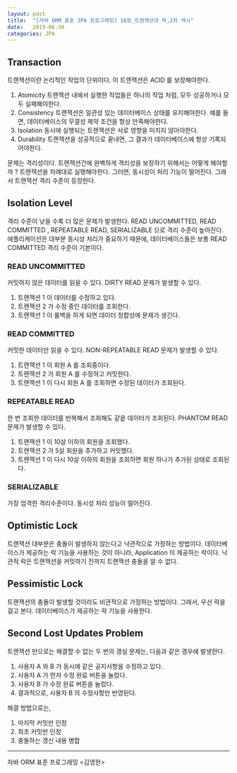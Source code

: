 ```yaml
---
layout: post
title:  "[자바 ORM 표준 JPA 프로그래밍] 16장_트랜잭션과 락,2차 캐시"
date:   2019-06-30
categories: JPA
---
```


## Transaction

트랜잭션이란 논리적인 작업의 단위이다. 이 트랜잭션은 ACID 를 보장해야한다.

1. Atomicity
   트랜잭션 내에서 실행한 작업들은 하나의 작업 처럼, 모두 성공하거나 모두 실패해야한다.
2. Consistency
   트랜잭션은 일관성 있는 데이터베이스 상태를 유지해야한다.
   예를 들면, 데이터베이스의 무결성 제약 조건을 항상 만족해야한다.
3. Isolation
   동시에 실행되는 트랜잭션은 서로 영향을 미치지 않아야한다.
4. Durability
   트랜잭션을 성공적으로 끝내면, 그 결과가 데이터베이스에 항상 기록되어야한다.

문제는 격리성이다. 트랜잭션간에 완벽하게 격리성을 보장하기 위해서는 어떻게 해야할까 ?
트랜잭션을 차례대로 실행해야한다. 그러면, 동시성이 처리 기능이 떨어진다.
그래서 트랜잭션 격리 수준이 등장한다.

## Isolation Level

격리 수준이 낮을 수록 더 많은 문제가 발생한다.
READ UNCOMMITTED, READ COMMITTED , REPEATABLE READ, SERIALIZABLE 으로 격리 수준이 높아진다.
애플리케이션은 대부분 동시성 처리가 중요하기 때문에, 데이터베이스들은 보통 READ COMMITTED 격리 수준이 기본이다. 

### READ UNCOMMITTED

커밋하지 않은 데이터를 읽을 수 있다. DIRTY READ 문제가 발생할 수 있다.

1. 트랜잭션 1 이 데이터를 수정하고 있다.
2. 트랜잭션 2 가 수정 중인 데이터를 조회한다.
3. 트랜잭션 1 이 롤백을 하게 되면 데이터 정합성에 문제가 생긴다.

### READ COMMITTED

커밋한 데이터만 읽을 수 있다. NON-REPEATABLE READ 문제가 발생할 수 있다.

1. 트랜잭션 1 이 회원 A 를 조회중이다.
2. 트랜잭션 2 가 회원 A 를 수정하고 커밋한다.
3. 트랜잭션 1 이 다시 회원 A 를 조회하면 수정된 데이터가 조회된다.

### REPEATABLE READ

한 번 조회한 데이터를 반복해서 조회해도 같읕 데이터가 조회된다. PHANTOM READ 문제가 발생할 수 있다.

1. 트랜잭션 1 이 10살 이하의 회원을 조회했다.
2. 트랜잭션 2 가 5살 회원을 추가하고 커밋했다. 
3. 트랜잭션 1 이 다시 10살 이하의 회원을 조회하면 회원 하나가 추가된 상태로 조회된다.

### SERIALIZABLE

가장 엄격한 격리수준이다. 동시성 처리 성능이 떨어진다.

## Optimistic Lock

트랜잭션 대부분은 충돌이 발생하지 않는다고 낙관적으로 가정하는 방법이다.
데이터베이스가 제공하는 락 기능을 사용하는 것이 아니라, Application 이 제공하는 락이다.
낙관적 락은 트랜잭션을 커밋하기 전까지 트랜잭션 충돌을 알 수 없다.

## Pessimistic Lock

트랜잭션의 충돌이 발생할 것이라도 비관적으로 가정하는 방법이다. 그래서, 우선 락을 걸고 본다.
데이터베이스가 제공하는 락 기능을 사용한다.

## Second Lost Updates Problem

트랜잭션 만으로는 해결할 수 없는 두 번의 갱실 문제는, 다음과 같은 경우에 발생한다.

1. 사용자 A 와 B 가 동시에 같은 공지사항을 수정하고 있다.
2. 사용자 A 가 먼저 수정 완료 버튼을 눌렀다.
3. 사용자 B 가 수정 완료 버튼을 눌렀다.
4. 결과적으로, 사용자 B 의 수정사항만 반영된다. 

해결 방법으로는,

1. 마지막 커밋만 인정
2. 최초 커밋만 인정
3. 충돌하는 갱신 내용 병합 

---
자바 ORM 표준 프로그래밍 <김영한>